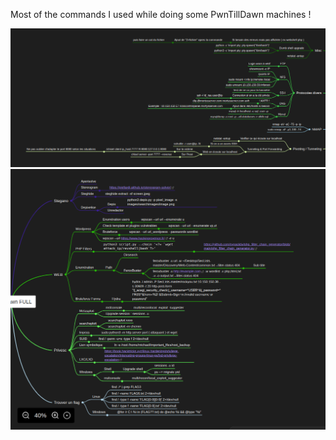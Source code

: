 Most of the commands I used while doing some PwnTillDawn machines !

![alt text](images/gauche.png)
![alt text](images/droite.png)